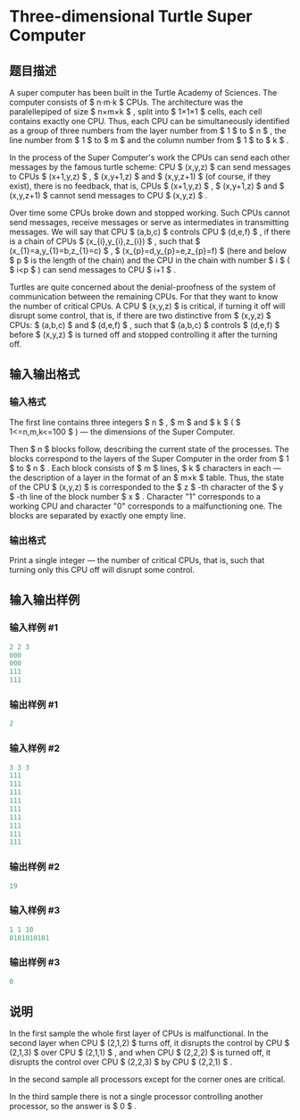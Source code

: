 # Three-dimensional Turtle Super Computer 

## 题目描述

A super computer has been built in the Turtle Academy of Sciences. The computer consists of $ n·m·k $ CPUs. The architecture was the paralellepiped of size $ n×m×k $ , split into $ 1×1×1 $ cells, each cell contains exactly one CPU. Thus, each CPU can be simultaneously identified as a group of three numbers from the layer number from $ 1 $ to $ n $ , the line number from $ 1 $ to $ m $ and the column number from $ 1 $ to $ k $ .

In the process of the Super Computer's work the CPUs can send each other messages by the famous turtle scheme: CPU $ (x,y,z) $ can send messages to CPUs $ (x+1,y,z) $ , $ (x,y+1,z) $ and $ (x,y,z+1) $ (of course, if they exist), there is no feedback, that is, CPUs $ (x+1,y,z) $ , $ (x,y+1,z) $ and $ (x,y,z+1) $ cannot send messages to CPU $ (x,y,z) $ .

Over time some CPUs broke down and stopped working. Such CPUs cannot send messages, receive messages or serve as intermediates in transmitting messages. We will say that CPU $ (a,b,c) $ controls CPU $ (d,e,f) $ , if there is a chain of CPUs $ (x_{i},y_{i},z_{i}) $ , such that $ (x_{1}=a,y_{1}=b,z_{1}=c) $ , $ (x_{p}=d,y_{p}=e,z_{p}=f) $ (here and below $ p $ is the length of the chain) and the CPU in the chain with number $ i $ ( $ i&lt;p $ ) can send messages to CPU $ i+1 $ .

Turtles are quite concerned about the denial-proofness of the system of communication between the remaining CPUs. For that they want to know the number of critical CPUs. A CPU $ (x,y,z) $ is critical, if turning it off will disrupt some control, that is, if there are two distinctive from $ (x,y,z) $ CPUs: $ (a,b,c) $ and $ (d,e,f) $ , such that $ (a,b,c) $ controls $ (d,e,f) $ before $ (x,y,z) $ is turned off and stopped controlling it after the turning off.

## 输入输出格式

### 输入格式

The first line contains three integers $ n $ , $ m $ and $ k $ ( $ 1<=n,m,k<=100 $ ) — the dimensions of the Super Computer.

Then $ n $ blocks follow, describing the current state of the processes. The blocks correspond to the layers of the Super Computer in the order from $ 1 $ to $ n $ . Each block consists of $ m $ lines, $ k $ characters in each — the description of a layer in the format of an $ m×k $ table. Thus, the state of the CPU $ (x,y,z) $ is corresponded to the $ z $ -th character of the $ y $ -th line of the block number $ x $ . Character "1" corresponds to a working CPU and character "0" corresponds to a malfunctioning one. The blocks are separated by exactly one empty line.

### 输出格式

Print a single integer — the number of critical CPUs, that is, such that turning only this CPU off will disrupt some control.

## 输入输出样例

### 输入样例 #1

```cpp
2 2 3
000
000
111
111

```
### 输出样例 #1

```cpp
2

```
### 输入样例 #2

```cpp
3 3 3
111
111
111
111
111
111
111
111
111

```
### 输出样例 #2

```cpp
19

```
### 输入样例 #3

```cpp
1 1 10
0101010101

```
### 输出样例 #3

```cpp
0

```
## 说明

In the first sample the whole first layer of CPUs is malfunctional. In the second layer when CPU $ (2,1,2) $ turns off, it disrupts the control by CPU $ (2,1,3) $ over CPU $ (2,1,1) $ , and when CPU $ (2,2,2) $ is turned off, it disrupts the control over CPU $ (2,2,3) $ by CPU $ (2,2,1) $ .

In the second sample all processors except for the corner ones are critical.

In the third sample there is not a single processor controlling another processor, so the answer is $ 0 $ .

